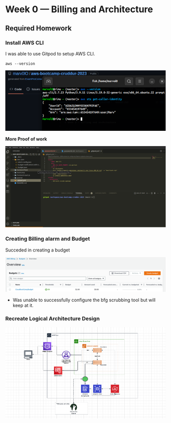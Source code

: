 # Week 0 — Billing and Architecture

## Required Homework

### Install AWS CLI

I was able to use Gitpod to setup AWS CLI.

```CMD
aws --version
```

![Installing_AWS_CLI](assets/ProofOfAWSCLI.png)

**More Proof of work**

![AWS_CLI installation and configuration](assets/AWS%20CLI%20installation%20and%20configuration.png)

### Creating Billing alarm and Budget

Succeded in creating a budget

![Image of Budget](assets/budget.png)

- Was unable to successfully configure the bfg scrubbing tool but will keep at it.

### Recreate Logical Architecture Design

![Cruddur Logical Design](assets/Logical%20Diagram.png)





